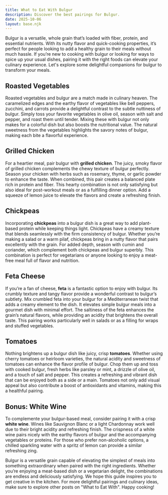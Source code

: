 ```yaml
---
title: What to Eat With Bulgur
description: Discover the best pairings for Bulgur.
date: 2025-10-06
layout: base.njk
---
```


Bulgur is a versatile, whole grain that’s loaded with fiber, protein, and essential nutrients. With its nutty flavor and quick-cooking properties, it’s perfect for people looking to add a healthy grain to their meals without much hassle. If you’re new to cooking with bulgur or looking for ways to spice up your usual dishes, pairing it with the right foods can elevate your culinary experience. Let's explore some delightful companions for bulgur to transform your meals.

## **Roasted Vegetables**

Roasted vegetables and bulgur are a match made in culinary heaven. The caramelized edges and the earthy flavor of vegetables like bell peppers, zucchini, and carrots provide a delightful contrast to the subtle nuttiness of bulgur. Simply toss your favorite vegetables in olive oil, season with salt and pepper, and roast them until tender. Mixing these with bulgur not only makes for a colorful dish but also boosts the nutritional value. The natural sweetness from the vegetables highlights the savory notes of bulgur, making each bite a flavorful experience.

## **Grilled Chicken**

For a heartier meal, pair bulgur with **grilled chicken**. The juicy, smoky flavor of grilled chicken complements the chewy texture of bulgur perfectly. Season your chicken with herbs such as rosemary, thyme, or garlic powder to enhance the taste. When combined, this pair creates a balanced plate rich in protein and fiber. This hearty combination is not only satisfying but also ideal for post-workout meals or as a fulfilling dinner option. Add a squeeze of lemon juice to elevate the flavors and create a refreshing finish.

## **Chickpeas**

Incorporating **chickpeas** into a bulgur dish is a great way to add plant-based protein while keeping things light. Chickpeas have a creamy texture that blends seamlessly with the firm consistency of bulgur. Whether you’re making a salad or a warm pilaf, chickpeas bring in a nutty flavor that pairs excellently with the grain. For added depth, season with cumin and coriander, which complement both chickpeas and bulgur superbly. This combination is perfect for vegetarians or anyone looking to enjoy a meat-free meal full of flavor and nutrition.

## **Feta Cheese**

If you’re a fan of cheese, **feta** is a fantastic option to enjoy with bulgur. Its crumbly texture and tangy flavor provide a wonderful contrast to bulgur’s subtlety. Mix crumbled feta into your bulgur for a Mediterranean twist that adds a creamy element to the dish. It elevates simple bulgur meals into a gourmet dish with minimal effort. The saltiness of the feta enhances the grain’s natural flavors, while providing an acidity that brightens the overall taste. This pairing works particularly well in salads or as a filling for wraps and stuffed vegetables.

## **Tomatoes**

Nothing brightens up a bulgur dish like juicy, crisp **tomatoes**. Whether using cherry tomatoes or heirloom varieties, the natural acidity and sweetness of tomatoes can enhance the flavor profile of bulgur. Chop them up and toss with cooked bulgur, fresh herbs like parsley or mint, a drizzle of olive oil, and a touch of salt and pepper. This creates a refreshing and vibrant dish that can be enjoyed both as a side or a main. Tomatoes not only add visual appeal but also contribute a boost of antioxidants and vitamins, making this a healthful pairing.

## **Bonus: White Wine**

To complemente your bulgur-based meal, consider pairing it with a crisp **white wine**. Wines like Sauvignon Blanc or a light Chardonnay work well due to their bright acidity and refreshing finish. The crispness of a white wine pairs nicely with the earthy flavors of bulgur and the accompanying vegetables or proteins. For those who prefer non-alcoholic options, a chilled sparkling water with a spritz of lemon can provide a similar refreshing zing.

Bulgur is a versatile grain capable of elevating the simplest of meals into something extraordinary when paired with the right ingredients. Whether you’re enjoying a meat-based dish or a vegetarian delight, the combinations are endless and deliciously satisfying. We hope this guide inspires you to get creative in the kitchen. For more delightful pairings and culinary ideas, make sure to explore other posts on "What to Eat With". Happy cooking!